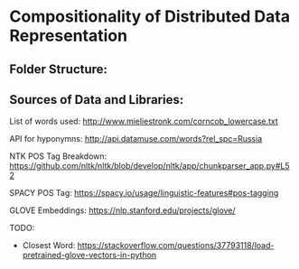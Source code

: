 
# Compositionality of Distributed Data Representation


## Folder Structure:


## Sources of Data and Libraries:

List of words used:
http://www.mieliestronk.com/corncob_lowercase.txt

API for hyponymns:
http://api.datamuse.com/words?rel_spc=Russia

NTK POS Tag Breakdown:
https://github.com/nltk/nltk/blob/develop/nltk/app/chunkparser_app.py#L52

SPACY POS Tag:
https://spacy.io/usage/linguistic-features#pos-tagging

GLOVE Embeddings:
https://nlp.stanford.edu/projects/glove/


TODO:

* Closest Word: https://stackoverflow.com/questions/37793118/load-pretrained-glove-vectors-in-python


